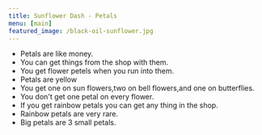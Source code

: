 ```yaml
---
title: Sunflower Dash - Petals
menu: [main]
featured_image: /black-oil-sunflower.jpg
---
```


- Petals are like money.
- You can get things from the shop with them.
- You get flower petels when you run into them.
- Petals are yellow
- You get one on sun flowers,two on bell flowers,and one on butterflies.
- You don't get one petal on every flower.
- If you get rainbow petals you can get any thing in the shop.
- Rainbow petals are very rare.
- Big petals are 3 small petals.
